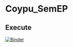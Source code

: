 # Coypu_SemEP

## Execute

[![Binder](https://mybinder.org/badge_logo.svg)](https://mybinder.org/v2/gh/SDM-TIB/CoyPu_SemEP/HEAD?urlpath=voila%2Frender%2FVisualizing_SemEP_Cluster.ipynb)
